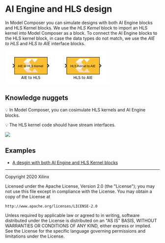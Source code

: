 # AI Engine and HLS design
In Model Composer you can simulate designs with both AI Engine blocks and HLS Kernel blocks. We use the *HLS Kernel* block to import an HLS kernel into Model Composer as a block. To connect the AI Engine blocks to the HLS kernel block, in case the data types do not match, we use the *AIE to HLS* and *HLS to AIE* interface blocks.

![](images/interface_blocks.PNG)

## Knowledge nuggets
:bulb: In Model Composer, you can cosimulate HLS kernels and AI Engine blocks.

:bulb: The HLS kernel code should have stream interfaces. 

![](images/screen_shot.png)

## Examples
- [A desgin with both AI Engine and HLS Kernel blocks](AIE_HLS)



------------
Copyright 2020 Xilinx

Licensed under the Apache License, Version 2.0 (the "License");
you may not use this file except in compliance with the License.
You may obtain a copy of the License at

    http://www.apache.org/licenses/LICENSE-2.0

Unless required by applicable law or agreed to in writing, software
distributed under the License is distributed on an "AS IS" BASIS,
WITHOUT WARRANTIES OR CONDITIONS OF ANY KIND, either express or implied.
See the License for the specific language governing permissions and
limitations under the License.
